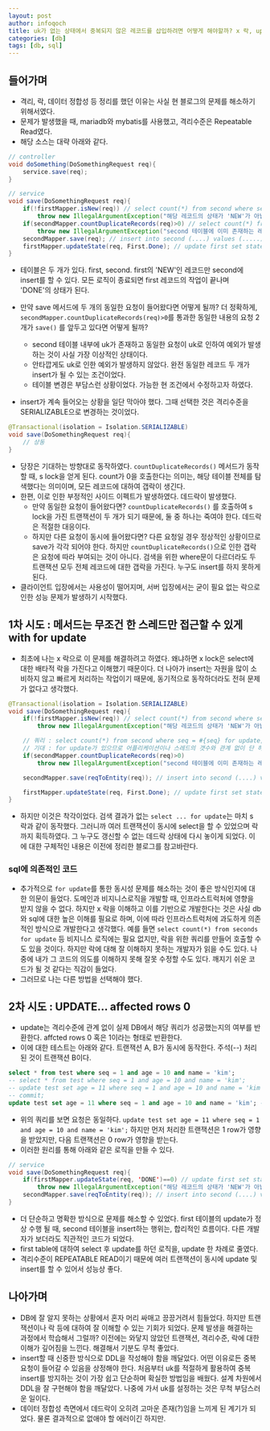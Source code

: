 ```yaml
---
layout: post
author: infoqoch
title: uk가 없는 상태에서 중복되지 않은 레코드를 삽입하려면 어떻게 해야할까? x 락, update affected rows 검토
categories: [db]
tags: [db, sql]
---
```


## 들어가며
- 격리, 락, 데이터 정합성 등 정리를 했던 이유는 사실 현 블로그의 문제를 해소하기 위해서였다. 
- 문제가 발생했을 때, mariadb와 mybatis를 사용했고, 격리수준은 Repeatable Read였다.
- 해당 소스는 대략 아래와 같다. 

```java
// controller
void doSomething(DoSomethingRequest req){
    service.save(req);
}

// service
void save(DoSomethingRequest req){
    if(!firstMapper.isNew(req)) // select count(*) from second where seq = #{seq} and status = 'NEW';
        throw new IllegalArgumentException("해당 레코드의 상태가 'NEW'가 아닙니다.");
    if(secondMapper.countDuplicateRecords(req)>0) // select count(*) from second where seq = #{seq};
        throw new IllegalArgumentException("second 테이블에 이미 존재하는 레코드가 있습니다.");
    secondMapper.save(req); // insert into second (....) values (.....);
    firstMapper.updateState(req, First.Done); // update first set state = 'DONE' where id = #{id} and state = 'NEW';
}
```

- 테이블은 두 개가 있다. first, second. first의 'NEW'인 레코드만 second에 insert를 할 수 있다. 모든 로직이 종료되면 first 레코드의 작업이 끝나며 'DONE'의 상태가 된다. 
- 만약 save 메서드에 두 개의 동일한 요청이 들어왔다면 어떻게 될까? 더 정확하게, `secondMapper.countDuplicateRecords(req)>0`를 통과한 동일한 내용의 요청 2개가 `save()` 를 앞두고 있다면 어떻게 될까?
    - second 테이블 내부에 uk가 존재하고 동일한 요청이 uk로 인하여 예외가 발생하는 것이 사실 가장 이상적인 상태이다. 
    - 안타깝게도 uk로 인한 예외가 발생하지 않았다. 완전 동일한 레코드 두 개가 insert가 될 수 있는 조건이었다. 
    - 테이블 변경은 부담스런 상황이었다. 가능한 현 조건에서 수정하고자 하였다. 

- insert가 계속 들어오는 상황을 일단 막아야 했다. 그때 선택한 것은 격리수준을 SERIALIZABLE으로 변경하는 것이었다. 

```java
@Transactional(isolation = Isolation.SERIALIZABLE)
void save(DoSomethingRequest req){
    // 상동
}
```

- 당장은 기대하는 방향대로 동작하였다. `countDuplicateRecords()` 메서드가 동작할 때, s lock을 얻게 된다. count가 0을 호출한다는 의미는, 해당 테이블 전체를 탐색했다는 의미이며, 모든 레코드에 대하여 갭락이 생긴다. 
- 한편, 이로 인한 부정적인 사이드 이펙트가 발생하였다. 데드락이 발생했다.
    - 만약 동일한 요청이 들어왔다면? `countDuplicateRecords()` 를 호출하여 s lock을 가진 트랜잭션이 두 개가 되기 때문에, 둘 중 하나는 죽여야 한다. 데드락은 적절한 대응이다. 
    - 하지만 다른 요청이 동시에 들어왔다면? 다른 요청일 경우 정상적인 상황이므로 save가 각각 되어야 한다. 하지만 `countDuplicateRecords()`으로 인한 갭락은 요청에 따라 부여되는 것이 아니다. 검색을 위한 where문이 다르더라도 두 트랜잭션 모두 전체 레코드에 대한 갭락을 가진다. 누구도 insert를 하지 못하게 된다. 
- 클라이언트 입장에서는 사용성이 떨어지며, 서버 입장에서는 굳이 필요 없는 락으로 인한 성능 문제가 발생하기 시작했다.

## 1차 시도 : 메서드는 무조건 한 스레드만 접근할 수 있게 with for update
- 최초에 나는 x 락으로 이 문제를 해결하려고 하였다. 왜냐하면 x lock은 select에 대한 배타적 락을 가진다고 이해했기 때문이다. 더 나아가 insert는 자원을 많이 소비하지 않고 빠르게 처리하는 작업이기 때문에, 동기적으로 동작하더라도 전혀 문제가 없다고 생각했다.

```java
@Transactional(isolation = Isolation.SERIALIZABLE)
void save(DoSomethingRequest req){    
    if(!firstMapper.isNew(req)) // select count(*) from second where seq = #{seq} and status = 'NEW';
        throw new IllegalArgumentException("해당 레코드의 상태가 'NEW'가 아닙니다.");

    // 쿼리 : select count(*) from second where seq = #{seq} for update;
    // 기대 : for update가 있으므로 어플리케이션이나 스레드의 갯수와 관계 없이 단 하나의 요청만 아래의 select을 할 수 있다. 나머지는 대기한다.
    if(secondMapper.countDuplicateRecords(req)>0)
        throw new IllegalArgumentException("second 테이블에 이미 존재하는 레코드가 있습니다.");

    secondMapper.save(reqToEntity(req)); // insert into second (....) values (.....);

    firstMapper.updateState(req, First.Done); // update first set state = 'DONE' where id = #{id} and state = 'NEW';
}
```

- 하지만 이것은 착각이었다. 검색 결과가 없는 `select ... for update`는 마치 s 락과 같이 동작했다. 그러니까 여러 트랜잭션이 동시에 select을 할 수 있었으며 락까지 획득하였다. 그 누구도 갱신할 수 없는 데드락 상태에 다시 놓이게 되었다. 이에 대한 구체적인 내용은 이전에 정리한 블로그를 참고바란다. 

### sql에 의존적인 코드
- 추가적으로 `for update`를 통한 동시성 문제를 해소하는 것이 좋은 방식인지에 대한 의문이 들었다. 도메인과 비지니스로직을 개발할 때, 인프라스트럭처에 영향을 받지 않을 수 없다. 하지만 x 락을 이해하고 이를 기반으로 개발한다는 것은 사실 db와 sql에 대한 높은 이해를 필요로 하며, 이에 따라 인프라스트럭처에 과도하게 의존적인 방식으로 개발한다고 생각했다. 예를 들면 `select count(*) from seconds for update` 등 비지니스 로직에는 필요 없지만, 락을 위한 쿼리를 만들어 호출할 수도 있을 것이다. 하지만 락에 대해 잘 이해하지 못하는 개발자가 읽을 수도 있다. 나중에 내가 그 코드의 의도를 이해하지 못해 잘못 수정할 수도 있다. 깨지기 쉬운 코드가 될 것 같다는 직감이 들었다. 
- 그러므로 나는 다른 방법을 선택해야 했다.

## 2차 시도 : UPDATE... affected rows 0
- update는 격리수준에 관계 없이 실제 DB에서 해당 쿼리가 성공했는지의 여부를 반환한다. affcted rows 0 혹은 1이라는 형태로 반환한다.
- 이에 대한 테스트는 아래와 같다. 트랜잭션 A, B가 동시에 동작한다. 주석(--) 처리된 것이 트랜잭션 B이다.

```sql
select * from test where seq = 1 and age = 10 and name = 'kim';
-- select * from test where seq = 1 and age = 10 and name = 'kim';
-- update test set age = 11 where seq = 1 and age = 10 and name = 'kim'; -- 1 row(s) affected 
-- commit;
update test set age = 11 where seq = 1 and age = 10 and name = 'kim'; -- 0 row(s) affected 
```

- 위의 쿼리를 보면 요청은 동일하다. `update test set age = 11 where seq = 1 and age = 10 and name = 'kim';` 하지만 먼저 처리한 트랜잭션은 1 row가 영향을 받았지만, 다음 트랜잭션은 0 row가 영향을 받는다. 
- 이러한 원리를 통해 아래와 같은 로직을 만들 수 있다. 

```java
// service
void save(DoSomethingRequest req){
    if(firstMapper.updateState(req, 'DONE')==0) // update first set status = #{status} where status = 'NEW';
        throw new IllegalArgumentException("해당 레코드의 상태가 'NEW'가 아닙니다.");
    secondMapper.save(reqToEntity(req)); // insert into second (....) values (.....);
}
```

- 더 단순하고 명확한 방식으로 문제를 해소할 수 있었다. first 테이블의 update가 정상 수행 될 때,  second 테이블을 insert하는 행위는, 합리적인 흐름이다. 다른 개발자가 보더라도 직관적인 코드가 되었다. 
- first table에 대하여 select 후 update를 하던 로직을, update 한 차례로 줄였다. 
- 격리수준이 REPEATABLE READ이기 때문에 여러 트랜잭션이 동시에 update 및  insert를 할 수 있어서 성능상 좋다. 

## 나아가며
- DB에 잘 알지 못하는 상황에서 혼자 머리 싸매고 끙끙거려서 힘들었다. 하지만 트랜잭션이나 락 등에 대하여 잘 이해할 수 있는 기회가 되었다. 문제 발생을 해결하는 과정에서 학습해서 그럴까? 이전에는 와닿지 않았던 트랜잭션, 격리수준, 락에 대한 이해가 깊어짐을 느낀다. 해결해서 기분도 무척 좋았다. 
- insert할 때 신중한 방식으로 DDL을 작성해야 함을 깨달았다. 어떤 이유로든 중복 요청이 들어갈 수 있음을 상정해야 한다. 처음부터 uk를 적절하게 활용하여 중복 insert를 방지하는 것이 가장 쉽고 단순하며 확실한 방법임을 배웠다. 설계 차원에서 DDL을 잘 구현해야 함을 깨달았다. 나중에 가서 uk를 설정하는 것은 무척 부담스러운 일이다.
- 데이터 정합성 측면에서 데드락이 오히려 고마운 존재(?)임을 느끼게 된 계기가 되었다. 물론 결과적으로 없애야 할 에러이긴 하지만.